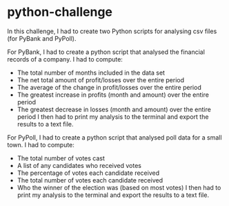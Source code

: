 # python-challenge

In this challenge, I had to create two Python scripts for analysing csv files (for PyBank and PyPoll).

For PyBank, I had to create a python script that analysed the financial records of a company.
I had to compute:
- The total number of months included in the data set
- The net total amount of profit/losses over the entire period
- The average of the change in profit/losses over the entire period
- The greatest increase in profits (month and amount) over the entire period
- The greatest decrease in losses (month and amount) over the entire period
I then had to print my analysis to the terminal and export the results to a text file.

For PyPoll, I had to create a python script that analysed poll data for a small town.
I had to compute:
- The total number of votes cast
- A list of any candidates who received votes
- The percentage of votes each candidate received
- The total number of votes each candidate received
- Who the winner of the election was (based on most votes)
I then had to print my analysis to the terminal and export the results to a text file.